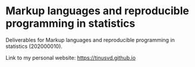 # Markup languages and reproducible programming in statistics

Deliverables for Markup languages and reproducible programming in statistics (202000010).

Link to my personal website: https://tinusvd.github.io

